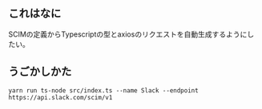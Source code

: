 ## これはなに

SCIMの定義からTypescriptの型とaxiosのリクエストを自動生成するようにしたい。

## うごかしかた

```
yarn run ts-node src/index.ts --name Slack --endpoint https://api.slack.com/scim/v1
```